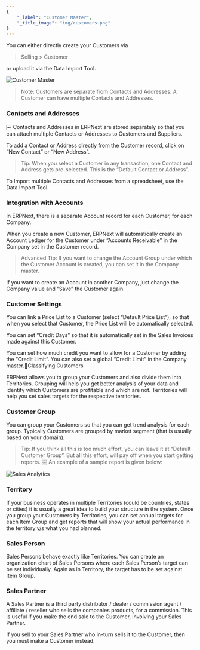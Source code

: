 ```yaml
---
{
	"_label": "Customer Master",
	"_title_image": "img/customers.png"
}
---
```

You can either directly create your Customers via 

> Selling > Customer

or upload it via the Data Import Tool.



![Customer Master](img/customer.png)




> Note: Customers are separate from Contacts and Addresses. A Customer can have multiple Contacts and Addresses.

### Contacts and Addresses
￼
Contacts and Addresses in ERPNext are stored separately so that you can attach multiple Contacts or Addresses to Customers and Suppliers.

To add a Contact or Address directly from the Customer record, click on “New Contact” or “New Address”.

> Tip: When you select a Customer in any transaction, one Contact and Address gets pre-selected. This is the “Default Contact or Address”. 

To Import multiple Contacts and Addresses from a spreadsheet, use the Data Import Tool.

### Integration with Accounts

In ERPNext, there is a separate Account record for each Customer, for each Company.

When you create a new Customer, ERPNext will automatically create an Account Ledger for the Customer under “Accounts Receivable” in the Company set in the Customer record. 

> Advanced Tip: If you want to change the Account Group under which the Customer Account is created, you can set it in the Company master.

If you want to create an Account in another Company, just change the Company value and “Save” the Customer again.

### Customer Settings

You can link a Price List to a Customer (select “Default Price List”), so that when you select that Customer, the Price List will be automatically selected.

You can set “Credit Days” so that it is automatically set in the Sales Invoices made against this Customer.

You can set how much credit you want to allow for a Customer by adding the “Credit Limit”. You can also set a global “Credit Limit” in the Company master.Classifying Customers

ERPNext allows you to group your Customers and also divide them into Territories. Grouping will help you get better analysis of your data and identify which Customers are profitable and which are not. Territories will help you set sales targets for the respective territories.

### Customer Group

You can group your Customers so that you can get trend analysis for each group. Typically Customers are grouped by market segment (that is usually based on your domain).

> Tip: If you think all this is too much effort, you can leave it at “Default Customer Group”. But all this effort, will pay off when you start getting reports.
￼
An example of a sample report is given below:


![Sales Analytics](img/sales-analytics-customer.png)




### Territory

If your business operates in multiple Territories (could be countries, states or cities) it is usually a great idea to build your structure in the system. Once you group your Customers by Territories, you can set annual targets for each Item Group and get reports that will show your actual performance in the territory v/s what you had planned.

### Sales Person

Sales Persons behave exactly like Territories. You can create an organization chart of Sales Persons where each Sales Person’s target can be set individually. Again as in Territory, the target has to be set against Item Group.

### Sales Partner

A Sales Partner is a third party distributor / dealer / commission agent / affiliate / reseller who sells the companies products, for a commission. This is useful if you make the end sale to the Customer, involving your Sales Partner.

If you sell to your Sales Partner who in-turn sells it to the Customer, then you must make a Customer instead.